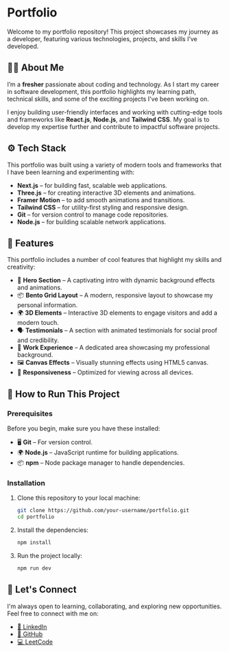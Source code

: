 # Portfolio

Welcome to my portfolio repository! This project showcases my journey as a developer, featuring various technologies, projects, and skills I’ve developed.

## 👨‍💻 About Me

I’m a **fresher** passionate about coding and technology. As I start my career in software development, this portfolio highlights my learning path, technical skills, and some of the exciting projects I've been working on. 

I enjoy building user-friendly interfaces and working with cutting-edge tools and frameworks like **React.js**, **Node.js**, and **Tailwind CSS**. My goal is to develop my expertise further and contribute to impactful software projects.

## ⚙️ Tech Stack

This portfolio was built using a variety of modern tools and frameworks that I have been learning and experimenting with:

- **Next.js** – for building fast, scalable web applications.
- **Three.js** – for creating interactive 3D elements and animations.
- **Framer Motion** – to add smooth animations and transitions.
- **Tailwind CSS** – for utility-first styling and responsive design.
- **Git** – for version control to manage code repositories.
- **Node.js** – for building scalable network applications.

## 🔋 Features

This portfolio includes a number of cool features that highlight my skills and creativity:

- 🚀 **Hero Section** – A captivating intro with dynamic background effects and animations.
- 📦 **Bento Grid Layout** – A modern, responsive layout to showcase my personal information.
- 🌍 **3D Elements** – Interactive 3D elements to engage visitors and add a modern touch.
- 🗣️ **Testimonials** – A section with animated testimonials for social proof and credibility.
- 💼 **Work Experience** – A dedicated area showcasing my professional background.
- 🖼️ **Canvas Effects** – Visually stunning effects using HTML5 canvas.
- 📱 **Responsiveness** – Optimized for viewing across all devices.

## 🚀 How to Run This Project

### Prerequisites

Before you begin, make sure you have these installed:

- 🖥️ **Git** – For version control.
- 🌍 **Node.js** – JavaScript runtime for building applications.
- 📦 **npm** – Node package manager to handle dependencies.

### Installation

1. Clone this repository to your local machine:
   ```bash
   git clone https://github.com/your-username/portfolio.git
   cd portfolio
2. Install the dependencies:
   ```bash
   npm install
3. Run the project locally:
   ```bash
   npm run dev

## 💼 Let's Connect

I'm always open to learning, collaborating, and exploring new opportunities. Feel free to connect with me on:

- [🔗 LinkedIn](https://www.linkedin.com/in/sanjeev-veerapandian-43692a243/)
- [🐙 GitHub](https://github.com/sanjeevveerapandian)
- [💻 LeetCode](https://leetcode.com/u/sanjeevveerapandian/)
